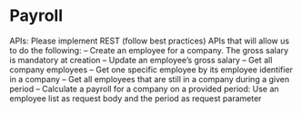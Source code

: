 # Payroll

APIs: Please implement REST (follow best practices) APIs that will allow us to do the following:
– Create an employee for a company. The gross salary is mandatory at creation
– Update an employee’s gross salary
– Get all company employees
– Get one specific employee by its employee identifier in a company
– Get all employees that are still in a company during a given period
– Calculate a payroll for a company on a provided period: Use an employee list as
request body and the period as request parameter
